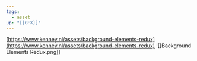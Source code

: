 ```yaml
---
tags:
  - asset
up: "[[GFX]]"
---
```

[https://www.kenney.nl/assets/background-elements-redux](https://www.kenney.nl/assets/background-elements-redux)
![[Background Elements Redux.png]]
